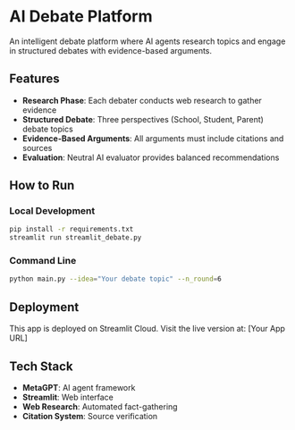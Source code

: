 # AI Debate Platform

An intelligent debate platform where AI agents research topics and engage in structured debates with evidence-based arguments.

## Features

- **Research Phase**: Each debater conducts web research to gather evidence
- **Structured Debate**: Three perspectives (School, Student, Parent) debate topics
- **Evidence-Based Arguments**: All arguments must include citations and sources
- **Evaluation**: Neutral AI evaluator provides balanced recommendations

## How to Run

### Local Development
```bash
pip install -r requirements.txt
streamlit run streamlit_debate.py
```

### Command Line
```bash
python main.py --idea="Your debate topic" --n_round=6
```

## Deployment

This app is deployed on Streamlit Cloud. Visit the live version at: [Your App URL]

## Tech Stack

- **MetaGPT**: AI agent framework
- **Streamlit**: Web interface
- **Web Research**: Automated fact-gathering
- **Citation System**: Source verification